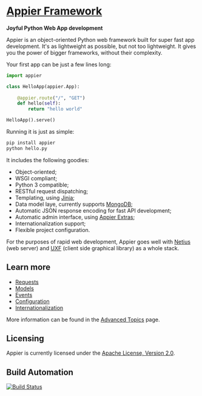# [Appier Framework](http://appier.hive.pt)

**Joyful Python Web App development**

Appier is an object-oriented Python web framework built for super fast app development. It's as lightweight as possible, but not too lightweight. It gives you the power of bigger frameworks, without their complexity.

Your first app can be just a few lines long:

```python
import appier

class HelloApp(appier.App):
    
    @appier.route("/", "GET")
    def hello(self): 
        return "hello world"

HelloApp().serve()
```

Running it is just as simple:

```bash
pip install appier
python hello.py
```

It includes the following goodies:

* Object-oriented;
* WSGI compliant;
* Python 3 compatible;
* RESTful request dispatching;
* Templating, using [Jinja](http://jinja.pocoo.org/);
* Data model laye, currently supports [MongoDB](http://www.mongodb.org/);
* Automatic JSON response encoding for fast API development;
* Automatic admin interface, using [Appier Extras](https://github.com/hivesolutions/appier_extras);
* Internationalization support;
* Flexible project configuration.

For the purposes of rapid web development, Appier goes well with [Netius](https://github.com/hivesolutions/netius) 
(web server) and [UXF](https://github.com/hivesolutions/uxf) (client side graphical library) as a whole stack.

## Learn more

* [Requests](doc/requests.md)
* [Models](doc/models.md)
* [Events](doc/events.md)
* [Configuration](doc/configuration.md)
* [Internationalization](doc/internationalization.md)

More information can be found in the [Advanced Topics](doc/advanced.md) page.

## Licensing

Appier is currently licensed under the [Apache License, Version 2.0](http://www.apache.org/licenses/).

## Build Automation

[![Build Status](https://travis-ci.org/hivesolutions/appier.png?branch=master)](https://travis-ci.org/hivesolutions/appier)
